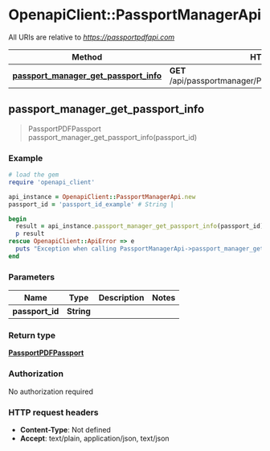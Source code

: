 # OpenapiClient::PassportManagerApi

All URIs are relative to *https://passportpdfapi.com*

Method | HTTP request | Description
------------- | ------------- | -------------
[**passport_manager_get_passport_info**](PassportManagerApi.md#passport_manager_get_passport_info) | **GET** /api/passportmanager/PassportManagerGetPassportInfo | 



## passport_manager_get_passport_info

> PassportPDFPassport passport_manager_get_passport_info(passport_id)



### Example

```ruby
# load the gem
require 'openapi_client'

api_instance = OpenapiClient::PassportManagerApi.new
passport_id = 'passport_id_example' # String | 

begin
  result = api_instance.passport_manager_get_passport_info(passport_id)
  p result
rescue OpenapiClient::ApiError => e
  puts "Exception when calling PassportManagerApi->passport_manager_get_passport_info: #{e}"
end
```

### Parameters


Name | Type | Description  | Notes
------------- | ------------- | ------------- | -------------
 **passport_id** | **String**|  | 

### Return type

[**PassportPDFPassport**](PassportPDFPassport.md)

### Authorization

No authorization required

### HTTP request headers

- **Content-Type**: Not defined
- **Accept**: text/plain, application/json, text/json

